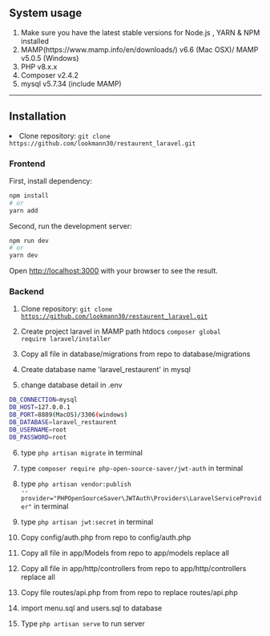 
<h2>
    System usage
</h2>
<ol>
    <li>Make sure you have the latest stable versions for Node.js , YARN & NPM installed</li>
    <li> MAMP(https://www.mamp.info/en/downloads/) v6.6 (Mac OSX)/ MAMP v5.0.5 (Windows)</li>
    <li>PHP v8.x.x</li>
    <li>Composer v2.4.2</li>
    <li>mysql v5.7.34 (include MAMP)</li>
</ol>

---

<h2>
    Installation
</h2>
<p>
    <li>Clone repository: <code>git clone https://github.com/lookmann30/restaurent_laravel.git</code></li>
</p>

### Frontend

First, install dependency:

```bash
npm install
# or
yarn add
```

Second, run the development server:

```bash
npm run dev
# or
yarn dev
```

Open [http://localhost:3000](http://localhost:3000) with your browser to see the result.


### Backend

1. Clone repository: <code>git clone https://github.com/lookmann30/restaurent_laravel.git</code>

2. Create project laravel in MAMP path htdocs <code>composer global require laravel/installer</code>

3. Copy all file in database/migrations from repo to database/migrations

4. Create database name 'laravel_restaurent' in mysql

5. change database detail in .env


```bash
DB_CONNECTION=mysql
DB_HOST=127.0.0.1
DB_PORT=8889(MacOS)/3306(windows)
DB_DATABASE=laravel_restaurent
DB_USERNAME=root
DB_PASSWORD=root
```

6. type <code>php artisan migrate</code> in terminal

7. type <code>composer require php-open-source-saver/jwt-auth</code> in terminal

8. type <code>php artisan vendor:publish --provider="PHPOpenSourceSaver\JWTAuth\Providers\LaravelServiceProvider"</code> in terminal

9. type <code>php artisan jwt:secret</code> in terminal

10. Copy config/auth.php from repo to config/auth.php

11. Copy all file in app/Models from repo to app/models replace all

12. Copy all file in app/http/controllers from repo to app/http/controllers replace all

13. Copy file routes/api.php from from repo to replace routes/api.php

14. import menu.sql and users.sql to database

15. Type <code>php artisan serve</code> to run server
